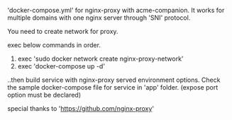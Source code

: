 'docker-compose.yml' for nginx-proxy with acme-companion.
It works for multiple domains with one nginx server through 'SNI' protocol.

You need to create network for proxy.

exec below commands in order.

1. exec 'sudo docker network create nginx-proxy-network'
2. exec 'docker-compose up -d'

..then build service with nginx-proxy served environment options.
Check the sample docker-compose file for service in 'app' folder.
(expose port option must be declared)

special thanks to 'https://github.com/nginx-proxy'
